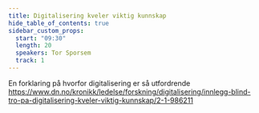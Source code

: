 ```yaml
---
title: Digitalisering kveler viktig kunnskap
hide_table_of_contents: true
sidebar_custom_props:
  start: "09:30"
  length: 20
  speakers: Tor Sporsem
  track: 1
---
```



En forklaring på hvorfor digitalisering er så utfordrende https://www.dn.no/kronikk/ledelse/forskning/digitalisering/innlegg-blind-tro-pa-digitalisering-kveler-viktig-kunnskap/2-1-986211
